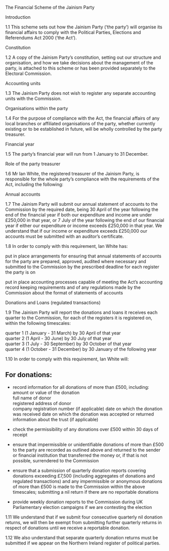The Financial Scheme of the Jainism Party  
  
Introduction  
  
1.1 This scheme sets out how the Jainism Party (‘the party’) will organise its financial affairs to comply with the Political Parties, Elections and Referendums Act 2000 (‘the Act’).  
  
Constitution  
  
1.2 A copy of the Jainism Party’s constitution, setting out our structure and organisation, and how we take decisions about the management of the party, is attached to this scheme or has been provided separately to the Electoral Commission.  
  
Accounting units  
  
1.3 The Jainism Party does not wish to register any separate accounting units with the Commission.  
  
Organisations within the party  
  
1.4 For the purpose of compliance with the Act, the financial affairs of any local branches or affiliated organisations of the party, whether currently existing or to be established in future, will be wholly controlled by the party treasurer.  
  
Financial year  
  
1.5 The party’s financial year will run from 1 January to 31 December.  
  
Role of the party treasurer  
  
1.6 Mr Ian White, the registered treasurer of the Jainism Party, is responsible for the whole party’s compliance with the requirements of the Act, including the following:  
  
Annual accounts  
  
1.7 The Jainism Party will submit our annual statement of accounts to the Commission by the required date, being 30 April of the year following the end of the financial year if both our expenditure and income are under £250,000 in that year, or 7 July of the year following the end of our financial year if either our expenditure or income exceeds £250,000 in that year. We understand that if our income or expenditure exceeds £250,000 our accounts must be submitted with an auditor’s certificate.  
  
1.8 In order to comply with this requirement, Ian White has:  
  
put in place arrangements for ensuring that annual statements of accounts for the party are prepared, approved, audited where necessary and submitted to the Commission by the prescribed deadline for each register the party is on  
  
put in place accounting processes capable of meeting the Act’s  accounting record keeping requirements and of any regulations made by the Commission about the format of statements of accounts  
  
Donations and Loans (regulated transactions)
  
1.9 The Jainism Party will report the donations and loans it receives each quarter to the Commission, for each of the registers it is registered on, within the following timescales:  
  
quarter 1 (1 January - 31 March) by 30 April of that year  
quarter 2 (1 April - 30 June) by 30 July of that year  
quarter 3 (1 July - 30 September) by 30 October of that year  
quarter 4 (1 October - 31 December) by 30 January of the following year  
  
1.10 In order to comply with this requirement, Ian White will:  
  
## For donations:  
- record information for all donations of more than £500, including:  
amount or value of the donation  
full name of donor  
registered address of donor  
company registration number (if applicable)
date on which the donation was received
date on which the donation was accepted or returned
information about the trust (if applicable)
  
- check the permissibility of any donations over £500 within 30 days of receipt  
  
- ensure that impermissible or unidentifiable donations of more than £500 to the party are recorded as outlined above and returned to the sender or financial institution that transferred the money or, if that is not possible, surrendered to the Commission  
  
- ensure that a submission of quarterly donation reports covering donations exceeding £7,500 (including aggregates of donations and regulated transactions) and any impermissible or anonymous donations of more than £500 is made to the Commission within the above timescales; submitting a nil return if there are no reportable donations  
  
- provide weekly donation reports to the Commission during UK Parliamentary election campaigns if we are contesting the election  
  
1.11 We understand that if we submit four consecutive quarterly nil donation returns, we will then be exempt from submitting further quarterly returns in respect of donations until we receive a reportable donation.  
  
1.12 We also understand that separate quarterly donation returns must be submitted if we appear on the Northern Ireland register of political parties.  
